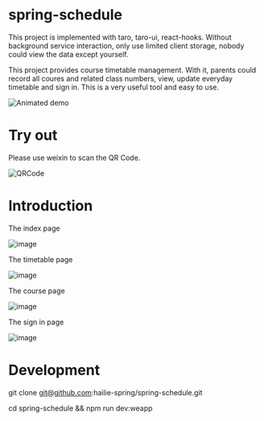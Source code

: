 # spring-schedule

This project is implemented with taro, taro-ui, react-hooks. 
Without background service interaction, only use limited client storage, nobody could view the data except yourself.

This project provides course timetable management. With it, parents could record all coures and related class numbers, 
view, update everyday timetable and sign in. This is a very useful tool and easy to use.

![Animated demo](https://github.com/hailie-spring/spring-schedule/blob/master/materials/spring%20schedule%20update.gif)

# Try out
Please use weixin to scan the QR Code.

![QRCode](https://github.com/hailie-spring/spring-schedule/blob/master/materials/spring_schedule_mini_program_code_430.jpg)

# Introduction
The index page

![image](https://github.com/hailie-spring/spring-schedule/blob/master/materials/index.png)

The timetable page

![image](https://github.com/hailie-spring/spring-schedule/blob/master/materials/timetable.png)

The course page

![image](https://github.com/hailie-spring/spring-schedule/blob/master/materials/course.png)

The sign in page

![image](https://github.com/hailie-spring/spring-schedule/blob/master/materials/signin.png)


# Development
git clone git@github.com:hailie-spring/spring-schedule.git

cd spring-schedule && npm run dev:weapp 


